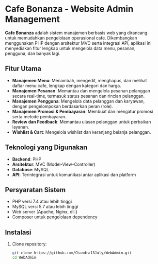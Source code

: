 # Cafe Bonanza - Website Admin Management

**Cafe Bonanza** adalah sistem manajemen berbasis web yang dirancang untuk memudahkan pengelolaan operasional cafe. Dikembangkan menggunakan PHP dengan arsitektur MVC serta integrasi API, aplikasi ini menyediakan fitur lengkap untuk mengelola data menu, pesanan, pengguna, dan banyak lagi.

## Fitur Utama

- **Manajemen Menu**: Menambah, mengedit, menghapus, dan melihat daftar menu cafe, lengkap dengan kategori dan harga.
- **Manajemen Pesanan**: Memantau dan mengelola pesanan pelanggan secara real-time, termasuk status pesanan dan rincian pelanggan.
- **Manajemen Pengguna**: Mengelola data pelanggan dan karyawan, dengan pengelompokan berdasarkan peran (role).
- **Manajemen Promosi & Pembayaran**: Membuat dan mengatur promosi serta metode pembayaran.
- **Review dan Feedback**: Memantau ulasan pelanggan untuk perbaikan layanan.
- **Wishlist & Cart**: Mengelola wishlist dan keranjang belanja pelanggan.

## Teknologi yang Digunakan

- **Backend**: PHP
- **Arsitektur**: MVC (Model-View-Controller)
- **Database**: MySQL
- **API**: Terintegrasi untuk komunikasi antar aplikasi dan platform

## Persyaratan Sistem

- PHP versi 7.4 atau lebih tinggi
- MySQL versi 5.7 atau lebih tinggi
- Web server (Apache, Nginx, dll.)
- Composer untuk pengelolaan dependency

## Instalasi

1. Clone repository:
   ```bash
   git clone https://github.com/Chandra13July/WebAdmin.git
   cd WebAdmin
